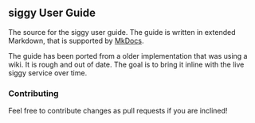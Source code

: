 ## siggy User Guide

The source for the siggy user guide. The guide is written in extended Markdown, that is supported by
[MkDocs](http://mkdocs.org).

The guide has been ported from a older implementation that was using a wiki. It is rough and out of date.
The goal is to bring it inline with the live siggy service over time.

### Contributing
Feel free to contribute changes as pull requests if you are inclined!
